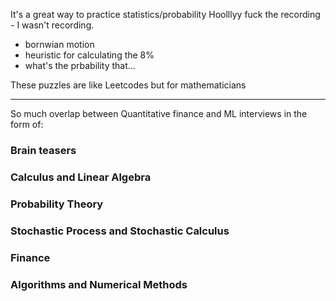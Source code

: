 It's a great way to practice statistics/probability
Hoolllyy fuck the recording - I wasn't recording. 

- bornwian motion
- heuristic for calculating the 8%
- what's the prbability that... 


These puzzles are like Leetcodes but for mathematicians

---

So much overlap between Quantitative finance and ML interviews in the form of: 
### Brain teasers 

### Calculus and Linear Algebra

### Probability Theory

### Stochastic Process and Stochastic Calculus

### Finance

### Algorithms and Numerical Methods

